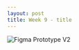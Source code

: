 ```yaml
---
layout: post
title: Week 9 - title
---
```

![Figma Prototype V2](https://leozhvng23.github.io/dream-blog/images/week9.png)
